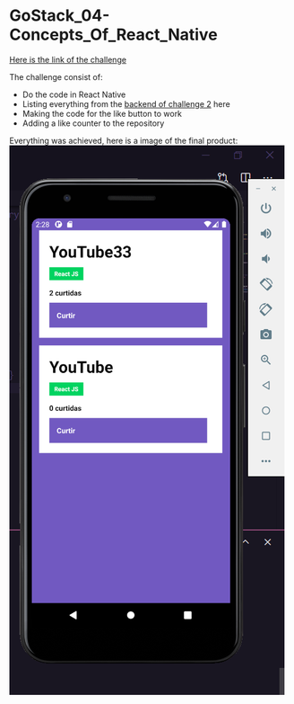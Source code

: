 # GoStack_04-Concepts_Of_React_Native

[Here is the link of the challenge](https://github.com/rocketseat-education/bootcamp-gostack-desafios/tree/master/desafio-conceitos-react-native) <br/>

The challenge consist of:
* Do the code in React Native
* Listing everything from the [backend of challenge 2](https://github.com/MestreALMO/GoStack_02-Concepts_of_Node.js) here
* Making the code for the like button to work
* Adding a like counter to the repository

Everything was achieved, here is a image of the final product: <br/>
![App](https://github.com/MestreALMO/GoStack_04-Concepts_Of_React_Native/blob/master/_ImagesReadme/Screenshot_1.png?raw=true)
